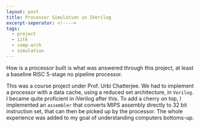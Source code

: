 ```yaml
---
layout: post
title: Processor Simulation in IVerilog
excerpt-seperator: <!---->
tags:
  - project
  - iitk
  - comp-arch
  - simulation
---
```


How is a processor built is what was answered through this project, at least a baseline RISC 5-stage no pipeline processor.

<!---->

This was a course project under Prof. Urbi Chatterjee. We had to implement a processor with a data cache, using a reduced set architecture, in `Verilog`. I became quite proficient in iVerilog after this. To add a cherry on top, I implemented an `assembler` that converts MIPS assembly directly to 32 bit instruction set, that can then be picked up by the processor. The whole experience was added to my goal of understanding computers bottoms-up.
